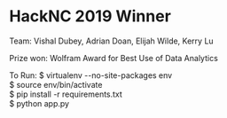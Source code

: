# HackNC 2019 Winner

Team: Vishal Dubey, Adrian Doan, Elijah Wilde, Kerry Lu

Prize won: Wolfram Award for Best Use of Data Analytics


To Run:
$ virtualenv --no-site-packages env  
$ source env/bin/activate  
$ pip install -r requirements.txt  
$ python app.py  
